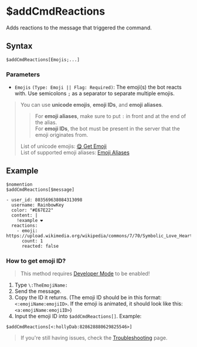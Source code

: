 # $addCmdReactions
Adds reactions to the message that triggered the command.

## Syntax
```
$addCmdReactions[Emojis;...]
```

### Parameters
- `Emojis` `(Type: Emoji || Flag: Required)`: The emoji(s) the bot reacts with. Use semicolons `;` as a separator to separate multiple emojis.

> You can use **unicode emojis**, **emoji IDs**, and **emoji aliases**.
> > For **emoji aliases**, make sure to put `:` in front and at the end of the alias. \
> > For **emoji IDs**, the bot must be present in the server that the emoji originates from. 
> 
> List of unicode emojis: [😋 Get Emoji](https://getemoji.com) \
> List of supported emoji aliases: [Emoji Aliases](https://botdesignerdiscord.com/public/emoji_alias_list)

## Example
```
$nomention
$addCmdReactions[$message]
```

``` discord yaml
- user_id: 803569638084313098
  username: RainbowKey
  color: "#E67E22"
  content: |
    !example ❤️
  reactions:
    - emoji: https://upload.wikimedia.org/wikipedia/commons/7/70/Symbolic_Love_Heart.png
      count: 1
      reacted: false
```

### How to get emoji ID?

> This method requires [Developer Mode](https://support.discord.com/hc/en-us/articles/206346498-Where-can-I-find-my-User-Server-Message-ID-) to be enabled! 

1. Type `\:TheEmojiName:`
2. Send the message.
3. Copy the ID it returns. (The emoji ID should be in this format: `<:emojiName:emojiID>`. If the emoji is animated, it should look like this: `<a:emojiName:emojiID>`)
4. Input the emoji ID into `$addCmdReactions[]`. Example:

```
$addCmdReactions[<:hollyDab:828628880629825546>]
```

> If you're still having issues, check the [Troubleshooting](../resources/troubleshooting.md#the-bot-fails-to-add-reactions) page.
